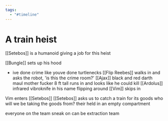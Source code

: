 ```yaml
---
tags:
  - "#timeline"
---
```


# A train heist

[[Setebos]] is a humanoid giving a job for this heist

[[Bungle]] sets up his hood 
- ive done crime like youve done turtlenecks
[[Flip Reebes]] walks in and asks the robot, 'is this the crime room?'
[[Ajax]] black and red darth maul mother fucker 8 ft tall runs in and looks like he could kill
[[Ardolus]] infrared vibroknife in his name flipping around
[[Vim]] skips in

Vim enters [[Setebos]]
[[Setebos]] asks us to catch a train for its goods
who will we be taking the goods from?
their held in an empty compartment


everyone on the team 
sneak on can be extraction team


